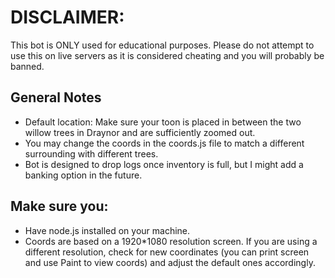 # DISCLAIMER:

This bot is ONLY used for educational purposes. Please do not attempt to use this on live servers as it is considered cheating and you will probably be banned.

## General Notes

- Default location: Make sure your toon is placed in between the two willow trees in Draynor and are sufficiently zoomed out.
- You may change the coords in the coords.js file to match a different surrounding with different trees.
- Bot is designed to drop logs once inventory is full, but I might add a banking option in the future.

## Make sure you:

- Have node.js installed on your machine.
- Coords are based on a 1920\*1080 resolution screen. If you are using a different resolution, check for new coordinates (you can print screen and use Paint to view coords) and adjust the default ones accordingly.

